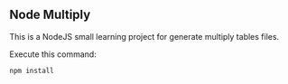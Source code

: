 ## Node Multiply

This is a NodeJS small learning project for generate multiply tables files.

Execute this command:

```
npm install
```